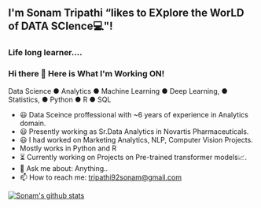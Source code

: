 ## I'm Sonam Tripathi “likes to EXplore the WorLD of DATA SCIence💻"! 

### Life long learner....

### Hi there 👋  Here is What I'm Working ON!
Data Science ● Analytics ● Machine Learning ● Deep Learning, ● Statistics, ● Python ● R ● SQL

- 😃 Data Sceince proffessional with ~6 years of experience in Analytics domain.
- 😃 Presently working as Sr.Data Analytics in Novartis Pharmaceuticals.
- 😃 I had worked on Marketing Analytics, NLP, Computer Vision Projects. 
- Mostly works in Python and R
- ⏳ Currently working on Projects on Pre-trained transformer models📈.
- 💬 Ask me about: Anything..
- 📫 How to reach me: tripathi92sonam@gmail.com

[![Sonam's github stats](https://github-readme-stats.vercel.app/api?username=sonamtripathi)](https://github.com/sonamtripathi/github-readme-stats)
